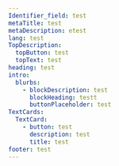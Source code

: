 ```yaml
---
Identifier_field: test
metaTitle: test
metaDescription: etest
lang: test
TopDescription:
  topButton: test
  topText: test
heading: test
intro:
  blurbs:
    - blockDescription: test
      blockHeading: testt
      buttonPlaceholder: test
TextCards:
  TextCard:
    - button: test
      description: test
      title: test
footer: test
---
```


